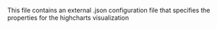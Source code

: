 This file contains an external .json configuration file that specifies the properties for the highcharts visualization